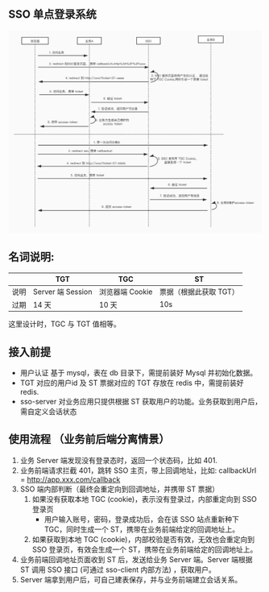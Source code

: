 ## SSO 单点登录系统

![](./img/SSO单点登录流程.jpg)

## 名词说明:

|       | TGT   | TGC  | ST  |
|  ---  |  ----  | ----  | ---- |
|  说明  | Server 端 Session  | 浏览器端 Cookie | 票据（根据此获取 TGT）  |
|  过期  | 14 天  | 10 天 | 10s  |

这里设计时，TGC 与 TGT 值相等。

## 接入前提
- 用户认证 基于 mysql，表在 db 目录下，需提前装好 Mysql 并初始化数据。
- TGT 对应的用户id 及 ST 票据对应的 TGT 存放在 redis 中，需提前装好 redis.
- sso-server 对业务应用只提供根据 ST 获取用户的功能。业务获取到用户后，需自定义会话状态

## 使用流程 （业务前后端分离情景）
1. 业务 Server 端发现没有登录态时，返回一个状态码，比如 401.
2. 业务前端请求拦截 401，跳转 SSO 主页，带上回调地址，比如: callbackUrl = http://app.xxx.com/callback
3. SSO 端内部判断（最终会重定向到回调地址，并携带 ST 票据）
    1. 如果没有获取本地 TGC (cookie)，表示没有登录过，内部重定向到 SSO 登录页
        - 用户输入账号，密码，登录成功后，会在该 SSO 站点重新种下 TGC，同时生成一个 ST，携带在业务前端给定的回调地址上。
    2. 如果获取到本地 TGC (cookie)，内部校验是否有效，无效也会重定向到 SSO 登录页，有效会生成一个 ST，携带在业务前端给定的回调地址上。
4. 业务前端回调地址页面收到 ST 后，发送给业务 Server 端。Server 端根据 ST 调用 SSO 接口 (可通过 sso-client 内部方法) ，获取用户。
5. Server 端拿到用户后，可自己建表保存，并与业务前端建立会话关系。
